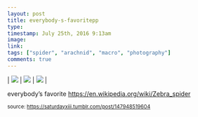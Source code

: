 ```yaml
---
layout: post
title: everybody-s-favoritepp
type: 
timestamp: July 25th, 2016 9:13am
image: 
link: 
tags: ["spider", "arachnid", "macro", "photography"]
comments: true
---
```


| <img src="https://saturdayxiii.github.io/media/147948519604_0.jpg"/> | <img src="https://saturdayxiii.github.io/media/147948519604_1.jpg"/> | <img src="https://saturdayxiii.github.io/media/147948519604_2.jpg"/> |

everybody’s favorite
<a href="https://en.wikipedia.org/wiki/Zebra_spider" target="_blank">https://en.wikipedia.org/wiki/Zebra_spider</a><br/>
 
  
<small>source: https://saturdayxiii.tumblr.com/post/147948519604</small>